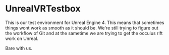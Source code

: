 # UnrealVRTestbox
This is our test environment for Unreal Engine 4. This means that sometimes things wont work as smooth as it should be. 
We're still trying to figure out the workflow of Git and at the sametime we are trying to get the occulus rift work on Unreal.

Bare with us.

